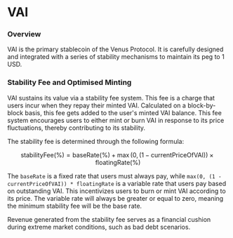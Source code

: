 # VAI

### Overview

VAI is the primary stablecoin of the Venus Protocol. It is carefully designed and integrated with a series of stability mechanisms to maintain its peg to 1 USD.&#x20;

### Stability Fee and Optimised Minting

VAI sustains its value via a stability fee system. This fee is a charge that users incur when they repay their minted VAI. Calculated on a block-by-block basis, this fee gets added to the user's minted VAI balance. This fee system encourages users to either mint or burn VAI in response to its price fluctuations, thereby contributing to its stability.

The stability fee is determined through the following formula:

$$
\text{{stabilityFee}}(\%) = \text{{baseRate}}(\%) + \max(0, (1 - \text{{currentPriceOfVAI}})) \times \text{{floatingRate}}(\%)
$$

The `baseRate` is a fixed rate that users must always pay, while `max(0, (1 - currentPriceOfVAI)) * floatingRate` is a variable rate that users pay based on outstanding VAI. This incentivizes users to burn or mint VAI according to its price. The variable rate will always be greater or equal to zero, meaning the minimum stability fee will be the base rate.

Revenue generated from the stability fee serves as a financial cushion during extreme market conditions, such as bad debt scenarios.
